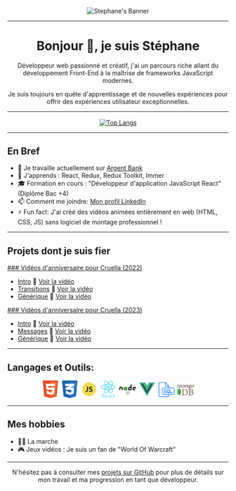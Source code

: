 <!-- Bannière -->
<div align="center">
  <img src="./assets/Stephane-Dev-Bannière3.png" alt="Stephane's Banner" width="350"/>
</div>

---

<!-- Introduction -->
<div align="center">
  <h1>Bonjour 👋, je suis Stéphane</h1>
  <p>Développeur web passionné et créatif, j'ai un parcours riche allant du développement Front-End à la maîtrise de frameworks JavaScript modernes.</p>
  <p>Je suis toujours en quête d'apprentissage et de nouvelles expériences pour offrir des expériences utilisateur exceptionnelles.</p>
</div>

---

<!-- Stats GitHub -->
<div align="center">
  <a href="https://github.com/Stephane-OC">
    <img align="center" src="https://github-readme-stats.vercel.app/api/top-langs/?username=Stephane-OC&layout=compact&theme=tokyonight" alt="Top Langs"/>
  </a>
</div>

---

<!-- Informations rapides -->
<h2 align="left">En Bref</h2>

- 🔭 Je travaille actuellement sur [Argent Bank](https://github.com/Stephane-OC/Argent-Bank)
- 🌱 J'apprends : React, Redux, Redux Toolkit, Immer
- 🎓 Formation en cours : "Développeur d'application JavaScript React" (Diplôme Bac +4)
- 📫 Comment me joindre: [Mon profil LinkedIn](https://www.linkedin.com/in/stephane-f-431b0b214/)
- ⚡ Fun fact: J'ai créé des vidéos animées entièrement en web (HTML, CSS, JS) sans logiciel de montage professionnel !

---

<!-- Projets dont je suis fier -->
<h2 align="left">Projets dont je suis fier</h2>

[### Vidéos d'anniversaire pour Cruella (2022)](https://youtu.be/yCvEt-aT77M)

- [Intro](https://github.com/Stephane-OC/CruellaDk-Birthday-Intro) 🎥 [Voir la vidéo](https://www.youtube.com/watch?v=sJ8hM24kiMI)
- [Transitions](https://github.com/Stephane-OC/CruellaDk-Birthday-Transitions) 🎥 [Voir la vidéo](https://www.youtube.com/watch?v=P0LOIDXslWk)
- [Générique](https://github.com/Stephane-OC/CruellaDk-Birthday-Generic) 🎥 [Voir la vidéo](https://www.youtube.com/watch?v=jpUCKa0yNd0)

[### Vidéos d'anniversaire pour Cruella (2023)](https://youtu.be/X9Zs112UhKc)

- [Intro](https://github.com/Stephane-OC/Cruella-BB-2023_Intro) 🎥 [Voir la vidéo](https://www.youtube.com/watch?v=X9Zs112UhKc)
- [Messages](https://github.com/Stephane-OC/Cruella-BB-2023_Messages) 🎥 [Voir la vidéo](https://www.youtube.com/watch?v=X9Zs112UhKc&t=346s)
- [Générique](https://github.com/Stephane-OC/Cruella-BB-2023_Generic) 🎥 [Voir la vidéo](https://www.youtube.com/watch?v=X9Zs112UhKc&t=984s)

---

<!-- Langages et Outils -->
<h2 align="left">Langages et Outils:</h2>

<div align="center">
  <img src="./assets/HTML.png" alt="HTML5" width="40" height="40"/>
  <img src="./assets/CSS.png" alt="CSS3" width="40" height="40"/>
  <img src="./assets/JS.png" alt="JavaScript" width="40" height="40"/>
  <img src="./assets/REACT.png" alt="React" width="40" height="40"/>
  <img src="./assets/NODEJS.png" alt="NodeJS" width="40" height="40"/>
  <img src="./assets/VUEJS.png" alt="VueJS" width="40" height="40"/>
  <img src="./assets/SQL.png" alt="SQL" width="40" height="40"/>
  <img src="./assets/MONGODB2.png" alt="MongoDB" width="40" height="40"/>
</div>

---

<!-- Hobbies -->
<h2 align="left">Mes hobbies</h2>

- 🚶‍♂️ La marche
- 🎮 Jeux vidéos : Je suis un fan de "World Of Warcraft"

---

<div align="center">
  <p>N'hésitez pas à consulter mes <a href="https://github.com/Stephane-OC">projets sur GitHub</a> pour plus de détails sur mon travail et ma progression en tant que développeur.</p>
</div>
